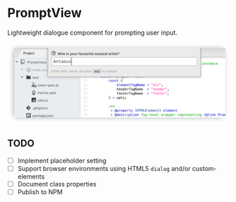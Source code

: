 PromptView
==========

Lightweight dialogue component for prompting user input.

<img src="banner.png" width="700" alt="C.Y.F.A.W.png" />


TODO
----
* [ ] Implement placeholder setting
* [ ] Support browser environments using HTML5 `dialog` and/or custom-elements
* [ ] Document class properties
* [ ] Publish to NPM
